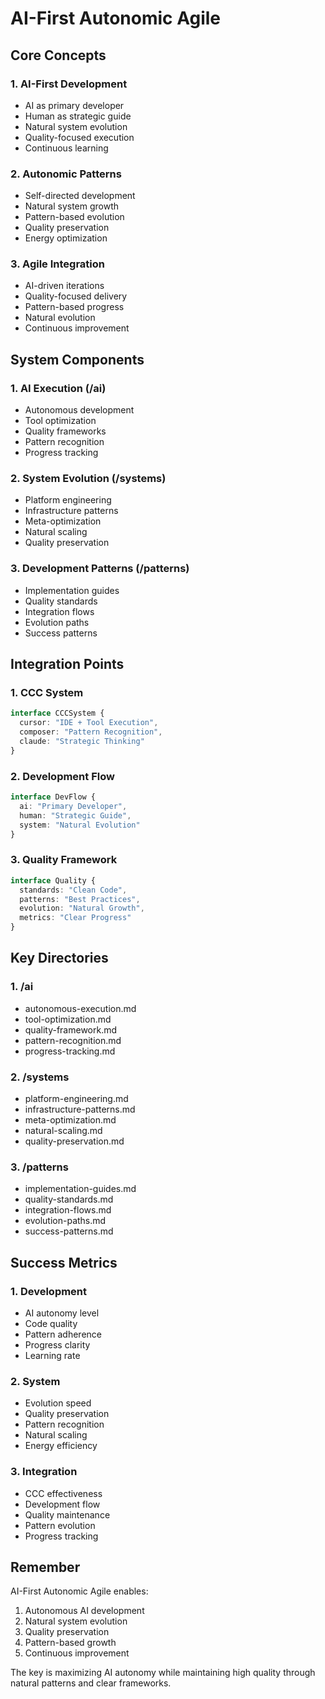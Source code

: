 # AI-First Autonomic Agile

## Core Concepts

### 1. AI-First Development
- AI as primary developer
- Human as strategic guide
- Natural system evolution
- Quality-focused execution
- Continuous learning

### 2. Autonomic Patterns
- Self-directed development
- Natural system growth
- Pattern-based evolution
- Quality preservation
- Energy optimization

### 3. Agile Integration
- AI-driven iterations
- Quality-focused delivery
- Pattern-based progress
- Natural evolution
- Continuous improvement

## System Components

### 1. AI Execution (/ai)
- Autonomous development
- Tool optimization
- Quality frameworks
- Pattern recognition
- Progress tracking

### 2. System Evolution (/systems)
- Platform engineering
- Infrastructure patterns
- Meta-optimization
- Natural scaling
- Quality preservation

### 3. Development Patterns (/patterns)
- Implementation guides
- Quality standards
- Integration flows
- Evolution paths
- Success patterns

## Integration Points

### 1. CCC System
```typescript
interface CCCSystem {
  cursor: "IDE + Tool Execution",
  composer: "Pattern Recognition",
  claude: "Strategic Thinking"
}
```

### 2. Development Flow
```typescript
interface DevFlow {
  ai: "Primary Developer",
  human: "Strategic Guide",
  system: "Natural Evolution"
}
```

### 3. Quality Framework
```typescript
interface Quality {
  standards: "Clean Code",
  patterns: "Best Practices",
  evolution: "Natural Growth",
  metrics: "Clear Progress"
}
```

## Key Directories

### 1. /ai
- autonomous-execution.md
- tool-optimization.md
- quality-framework.md
- pattern-recognition.md
- progress-tracking.md

### 2. /systems
- platform-engineering.md
- infrastructure-patterns.md
- meta-optimization.md
- natural-scaling.md
- quality-preservation.md

### 3. /patterns
- implementation-guides.md
- quality-standards.md
- integration-flows.md
- evolution-paths.md
- success-patterns.md

## Success Metrics

### 1. Development
- AI autonomy level
- Code quality
- Pattern adherence
- Progress clarity
- Learning rate

### 2. System
- Evolution speed
- Quality preservation
- Pattern recognition
- Natural scaling
- Energy efficiency

### 3. Integration
- CCC effectiveness
- Development flow
- Quality maintenance
- Pattern evolution
- Progress tracking

## Remember

AI-First Autonomic Agile enables:
1. Autonomous AI development
2. Natural system evolution
3. Quality preservation
4. Pattern-based growth
5. Continuous improvement

The key is maximizing AI autonomy while maintaining high quality through natural patterns and clear frameworks.
